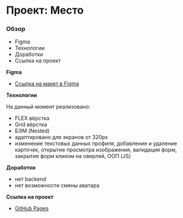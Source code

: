 # Проект: Место

### Обзор

* Figma
* Технологии
* Доработки
* Ссылка на проект

**Figma**

* [Ссылка на макет в Figma](https://www.figma.com/file/bjyvbKKJN2naO0ucURl2Z0/JavaScript.-Sprint-5?node-id=14975%3A305)

**Технологии**

На данный момент реализовано:

* FLEX вёрстка
* Grid вёрстка
* БЭМ (Nested)
* адаптировано для экранов от 320px
* изменение текстовых данных профиля, добавление и удаление карточек, открытие просмотра изображения,
валидация форм, закрытие форм кликом на оверлей, ООП (JS)

**Доработки**

* нет backend
* нет возможности смены аватара

**Ссылка на проект**

* [GitHub Pages](https://dmitry-ko.github.io/mesto/index.html)
